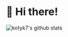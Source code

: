 # 🎉 Hi there!

![kotyk7's github stats](https://github-readme-stats.vercel.app/api?username=kotyk7&show_icons=true&theme=merko)
